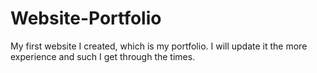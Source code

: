 # Website-Portfolio
My first website I created, which is my portfolio. I will update it the more experience and such I get through the times.
